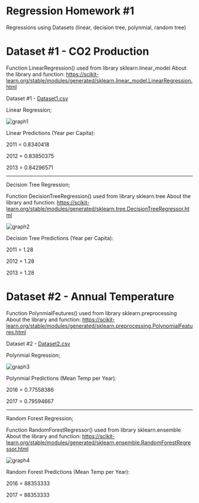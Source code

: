 # Regression Homework #1

Regressions using Datasets (linear, decision tree, polynmial, random tree)


# Dataset #1 - CO2 Production

Function LinearRegression() used from library sklearn.linear_model
About the library and function: https://scikit-learn.org/stable/modules/generated/sklearn.linear_model.LinearRegression.html

Dataset #1 - [Dataset1.csv](https://github.com/ParishayA/Regression-Homework-1/files/7757074/Dataset1.csv)

Linear Regression;

![graph1](https://user-images.githubusercontent.com/95951042/146975216-ab5eca73-6dca-46fb-bd7c-a3ab97832b46.png)

Linear Predictions (Year per Capita):

2011 = 0.8340418

2012 = 0.83850375

2013 = 0.84296571

________________________________________________________________________________________________________________________________________________________________________________

Decision Tree Regression;

Function DecisionTreeRegression() used from library sklearn.tree
About the library and function: https://scikit-learn.org/stable/modules/generated/sklearn.tree.DecisionTreeRegressor.html

![graph2](https://user-images.githubusercontent.com/95951042/146975435-c5099817-0175-40f2-aeea-63bf5b20f402.png)

Decision Tree Predictions (Year per Capita):

2011 = 1.28

2012 = 1.28

2013 = 1.28


# Dataset #2 - Annual Temperature

Function PolynmialFeutures() used from library sklearn.preprocessing
About the library and function: https://scikit-learn.org/stable/modules/generated/sklearn.preprocessing.PolynomialFeatures.html

Dataset #2 - [Dataset2.csv](https://github.com/ParishayA/Regression-Homework-1/files/7757088/Dataset2.csv)

Polynmial Regression;

![graph3](https://user-images.githubusercontent.com/95951042/146975587-7ae66207-383b-439e-9f34-a97a18735262.png)

Polynmial Predictions (Mean Temp per Year):

2016 = 0.77558386

2017 = 0.79594667

_________________________________________________________________________________________________________________________________________________________________________________

Random Forest Regression;

Function RandomForestRegressor() used from library sklearn.ensemble
About the library and function: https://scikit-learn.org/stable/modules/generated/sklearn.ensemble.RandomForestRegressor.html

![graph4](https://user-images.githubusercontent.com/95951042/146975727-49d30d4f-6423-4eac-9a1a-9385a13c2092.png)

Random Forest Predictions (Mean Temp per Year):

2016 = 88353333

2017 = 88353333
